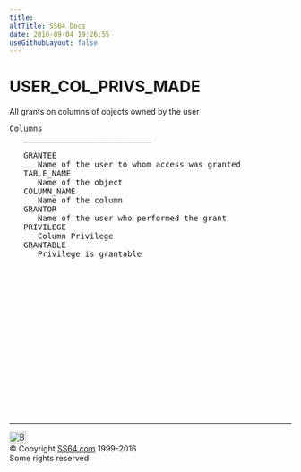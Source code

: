 ```yaml
---
title:
altTitle: SS64 Docs
date: 2016-09-04 19:26:55
useGithubLayout: false
---
```

<!-- #BeginLibraryItem "/Library/head_orad.lbi" --><!-- #EndLibraryItem --><h1>USER_COL_PRIVS_MADE </h1><p> All grants on columns of objects owned by the user </p> 
 
<pre>Columns
   ___________________________
 
   GRANTEE
      Name of the user to whom access was granted
   TABLE_NAME
      Name of the object
   COLUMN_NAME
      Name of the column
   GRANTOR
      Name of the user who performed the grant
   PRIVILEGE
      Column Privilege
   GRANTABLE
      Privilege is grantable

</pre><!-- #BeginLibraryItem "/Library/foot_orad.lbi" --><p>
<!-- oracle-footer -->
<ins class="adsbygoogle" style="display:inline-block;width:300px;height:250px" data-ad-client="ca-pub-6140977852749469" data-ad-slot="4275490898"></ins>
<script>
(adsbygoogle = window.adsbygoogle || []).push({});
</script></p>
<hr>
<div id="bl" class="footer"><a href="USER_COL_PRIVS_MADE.html#"><img src="../images/top.png" width="30" height="22" alt="Back to the Top"></a></div>
<div id="br" class="footer, tagline">© Copyright <a href="../index.html">SS64.com</a> 1999-2016<br>
Some rights reserved</div>
<!-- #EndLibraryItem -->

